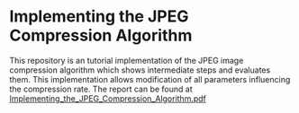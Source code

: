 # Implementing the JPEG Compression Algorithm

This repository is an tutorial implementation of the JPEG image compression algorithm which shows intermediate steps and evaluates them. This implementation allows modification of all parameters influencing the compression rate.
The report can be found at [Implementing_the_JPEG_Compression_Algorithm.pdf](Implementing_the_JPEG_Compression_Algorithm.pdf)
